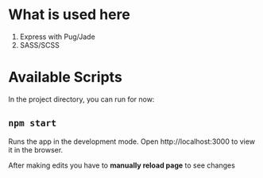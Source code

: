 # What is used here
1. Express with Pug/Jade  
2. SASS/SCSS  

# Available Scripts
In the project directory, you can run for now:
## `npm start`
Runs the app in the development mode.
Open http://localhost:3000 to view it in the browser.

After making edits you have to **manually reload page** to see changes
